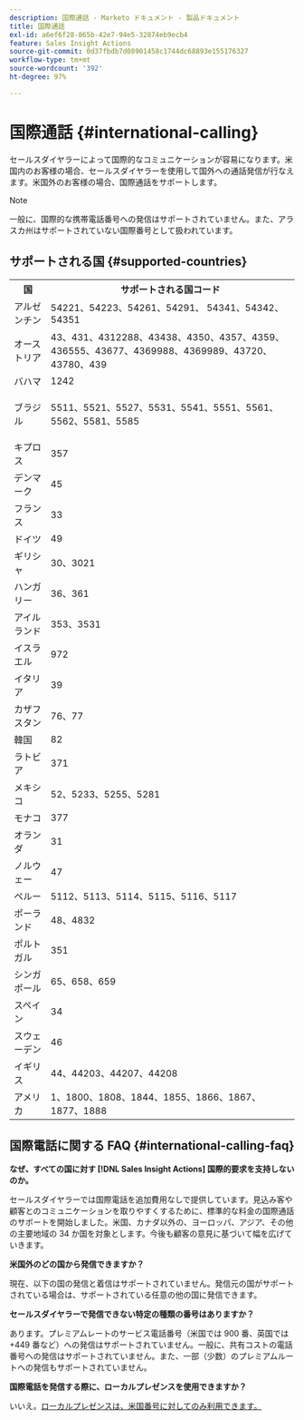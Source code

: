 ```yaml
---
description: 国際通話 - Marketo ドキュメント - 製品ドキュメント
title: 国際通話
exl-id: a6ef6f28-865b-42e7-94e5-32874eb9ecb4
feature: Sales Insight Actions
source-git-commit: 0d37fbdb7d08901458c1744dc68893e155176327
workflow-type: tm+mt
source-wordcount: '392'
ht-degree: 97%

---
```


# 国際通話 {#international-calling}

セールスダイヤラーによって国際的なコミュニケーションが容易になります。米国内のお客様の場合、セールスダイヤラーを使用して国外への通話発信が行なえます。米国外のお客様の場合、国際通話をサポートします。

>[!NOTE]
>
>一般に、国際的な携帯電話番号への発信はサポートされていません。また、アラスカ州はサポートされていない国際番号として扱われています。

## サポートされる国 {#supported-countries}

<table> 
 <tbody> 
  <tr> 
   <th>国</th> 
   <th>サポートされる国コード</th> 
  </tr> 
  <tr> 
   <td colspan="1">アルゼンチン</td> 
   <td colspan="1">54221、54223、54261、54291、 54341、54342、54351</td> 
  </tr> 
  <tr> 
   <td colspan="1">オーストリア</td> 
   <td colspan="1">43、431、4312288、43438、4350、4357、4359、436555、43677、4369988、4369989、43720、43780、439</td> 
  </tr> 
  <tr> 
   <td colspan="1">バハマ</td> 
   <td colspan="1">1242</td> 
  </tr> 
  <tr> 
   <td><p>ブラジル</p></td> 
   <td>5511、5521、5527、5531、5541、5551、5561、5562、5581、5585</td> 
  </tr> 
  <tr> 
   <td>キプロス </td> 
   <td>357</td> 
  </tr> 
  <tr> 
   <td colspan="1">デンマーク </td> 
   <td colspan="1">45</td> 
  </tr> 
  <tr> 
   <td colspan="1">フランス</td> 
   <td colspan="1">33</td> 
  </tr> 
  <tr> 
   <td>ドイツ</td> 
   <td>49</td> 
  </tr> 
  <tr> 
   <td>ギリシャ </td> 
   <td>30、3021</td> 
  </tr> 
  <tr> 
   <td>ハンガリー</td> 
   <td>36、361</td> 
  </tr> 
  <tr> 
   <td colspan="1">アイルランド </td> 
   <td colspan="1">353、3531</td> 
  </tr> 
  <tr> 
   <td>イスラエル</td> 
   <td>972</td> 
  </tr> 
  <tr> 
   <td colspan="1">イタリア</td> 
   <td colspan="1">39</td> 
  </tr> 
  <tr> 
   <td colspan="1">カザフスタン </td> 
   <td colspan="1">76、77</td> 
  </tr> 
  <tr> 
   <td colspan="1">韓国</td> 
   <td colspan="1">82</td> 
  </tr> 
  <tr> 
   <td colspan="1">ラトビア </td> 
   <td colspan="1">371</td> 
  </tr> 
  <tr> 
   <td colspan="1">メキシコ</td> 
   <td colspan="1">52、5233、5255、5281</td> 
  </tr> 
  <tr> 
   <td>モナコ</td> 
   <td>377</td> 
  </tr> 
  <tr> 
   <td>オランダ </td> 
   <td>31</td> 
  </tr> 
  <tr> 
   <td colspan="1">ノルウェー </td> 
   <td colspan="1">47</td> 
  </tr> 
  <tr> 
   <td colspan="1">ペルー </td> 
   <td colspan="1">5112、5113、5114、5115、5116、5117</td> 
  </tr> 
  <tr> 
   <td colspan="1">ポーランド </td> 
   <td colspan="1">48、4832</td> 
  </tr> 
  <tr> 
   <td colspan="1">ポルトガル </td> 
   <td colspan="1">351</td> 
  </tr> 
  <tr> 
   <td colspan="1">シンガポール </td> 
   <td colspan="1">65、658、659</td> 
  </tr> 
  <tr> 
   <td colspan="1">スペイン </td> 
   <td colspan="1">34</td> 
  </tr> 
  <tr> 
   <td colspan="1">スウェーデン </td> 
   <td colspan="1">46</td> 
  </tr> 
  <tr> 
   <td colspan="1">イギリス</td> 
   <td colspan="1">44、44203、44207、44208</td> 
  </tr> 
  <tr> 
   <td>アメリカ</td> 
   <td>1、1800、1808、1844、1855、1866、1867、1877、1888</td> 
  </tr> 
 </tbody> 
</table>

## 国際電話に関する FAQ {#international-calling-faq}

**なぜ、すべての国に対す [!DNL Sales Insight Actions] 国際的要求を支持しないのか。**

セールスダイヤラーでは国際電話を追加費用なしで提供しています。見込み客や顧客とのコミュニケーションを取りやすくするために、標準的な料金の国際通話のサポートを開始しました。米国、カナダ以外の、ヨーロッパ、アジア、その他の主要地域の 34 か国を対象とします。今後も顧客の意見に基づいて幅を広げていきます。

**米国外のどの国から発信できますか？**

現在、以下の国の発信と着信はサポートされていません。発信元の国がサポートされている場合は、サポートされている任意の他の国に発信できます。

**セールスダイヤラーで発信できない特定の種類の番号はありますか？**

あります。プレミアムレートのサービス電話番号（米国では 900 番、英国では +449 番など）への発信はサポートされていません。一般に、共有コストの電話番号への発信はサポートされていません。また、一部（少数）のプレミアムルートへの発信もサポートされていません。

**国際電話を発信する際に、ローカルプレゼンスを使用できますか？**

いいえ。[ローカルプレゼンスは、米国番号に対してのみ利用できます。](/help/marketo/product-docs/marketo-sales-insight/actions/phone/local-presence.md)
